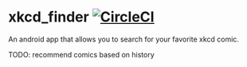 # xkcd_finder [![CircleCI](https://circleci.com/gh/NavyaZaveri/xkcd_finder.svg?style=svg&circle-token=b801f72a1366a53ce8b2c5c200d8e8d96fabc6ca)](https://circleci.com/gh/NavyaZaveri/xkcd_recommender)

An android app that allows you to search for your favorite xkcd comic.


TODO: recommend comics based on history
